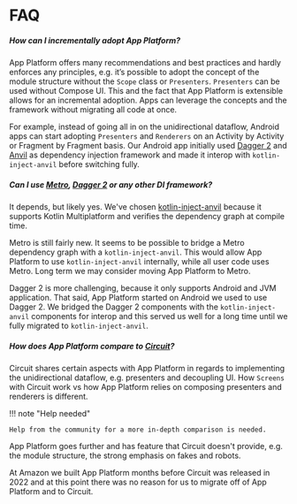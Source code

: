 # FAQ

##### How can I incrementally adopt App Platform?

App Platform offers many recommendations and best practices and hardly enforces any principles, e.g.
it’s possible to adopt the concept of the module structure without the `Scope` class or `Presenters`.
`Presenters` can be used without Compose UI. This and the fact that App Platform is extensible allows
for an incremental adoption. Apps can leverage the concepts and the framework without migrating all code at
once.

For example, instead of going all in on the unidirectional dataflow, Android apps can start adopting `Presenters` and
`Renderers` on an Activity by Activity or Fragment by Fragment basis. Our Android app initially used
[Dagger 2](https://dagger.dev/) and [Anvil](https://github.com/square/anvil) as dependency injection framework and
made it interop with `kotlin-inject-anvil` before switching fully.

##### Can I use [Metro](https://zacsweers.github.io/metro/), [Dagger 2](https://dagger.dev/) or any other DI framework?

It depends, but likely yes. We've chosen [kotlin-inject-anvil](https://github.com/amzn/kotlin-inject-anvil) because
it supports Kotlin Multiplatform and verifies the dependency graph at compile time.

Metro is still fairly new. It seems to be possible to bridge a Metro dependency graph with a `kotlin-inject-anvil`.
This would allow App Platform to use `kotlin-inject-anvil` internally, while all user code uses Metro. Long term
we may consider moving App Platform to Metro.

Dagger 2 is more challenging, because it only supports Android and JVM application. That said, App Platform started on
Android we used to use Dagger 2. We bridged the Dagger 2 components with the `kotlin-inject-anvil` components for
interop and this served us well for a long time until we fully migrated to `kotlin-inject-anvil`.

##### How does App Platform compare to [Circuit](https://slackhq.github.io/circuit/)?

Circuit shares certain aspects with App Platform in regards to implementing the unidirectional dataflow,
e.g. presenters and decoupling UI. How `Screens` with Circuit work vs how App Platform relies on composing presenters
and renderers is different.

!!! note "Help needed"

    Help from the community for a more in-depth comparison is needed.

App Platform goes further and has feature that Circuit doesn't provide, e.g. the module structure, the strong
emphasis on fakes and robots.

At Amazon we built App Platform months before Circuit was released in 2022 and at this point there was no reason for
us to migrate off of App Platform and to Circuit.
